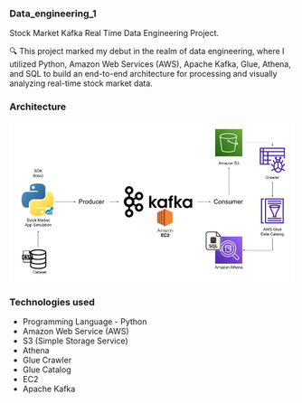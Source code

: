 ### Data_engineering_1
Stock Market Kafka Real Time Data Engineering Project.

🔍 This project marked my debut in the realm of data engineering, where I utilized Python, Amazon Web Services (AWS), Apache Kafka, Glue, Athena, and SQL to build an end-to-end architecture for processing and visually analyzing real-time stock market data.

### Architecture
![](architecture.jpg)

### Technologies used 
* Programming Language - Python
* Amazon Web Service (AWS)
* S3 (Simple Storage Service)
* Athena
* Glue Crawler
* Glue Catalog
* EC2
* Apache Kafka

